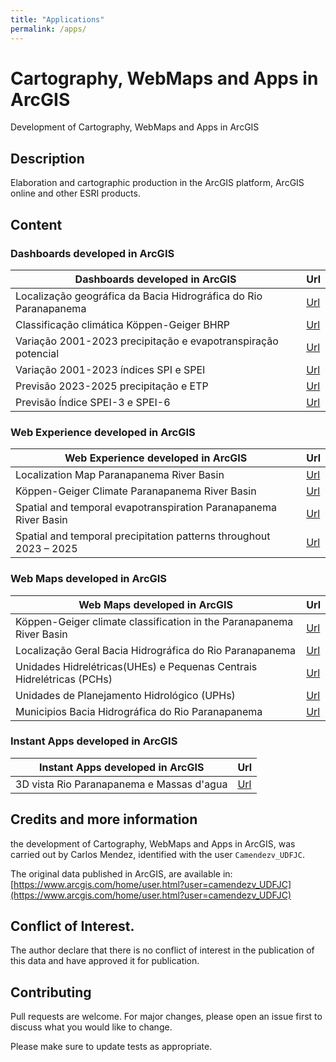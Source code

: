 ```yaml
---
title: "Applications"
permalink: /apps/
---
```




# Cartography, WebMaps and Apps in ArcGIS
Development of Cartography, WebMaps and Apps in ArcGIS

## Description

Elaboration and cartographic production in the ArcGIS platform, ArcGIS online and other ESRI products.

## Content

### Dashboards developed in ArcGIS

| Dashboards developed in ArcGIS                                   | Url                            |
|------------------------------------------------------------------|--------------------------------|
| Localização geográfica da Bacia Hidrográfica do Rio Paranapanema | [Url](https://arcg.is/0bvvn1)  |
| Classificação climática Köppen-Geiger BHRP                       | [Url](https://arcg.is/mzGbz0)  |
| Variação 2001-2023 precipitação e evapotranspiração potencial    | [Url](https://arcg.is/185W143) |
| Variação 2001-2023 índices SPI e SPEI                            | [Url](https://arcg.is/zH9n50)  |
| Previsão 2023-2025 precipitação e ETP                            | [Url](https://arcg.is/1mLHbr)  |
| Previsão Índice SPEI-3 e SPEI-6                                  | [Url](https://arcg.is/XLmSa)   |

### Web Experience developed in ArcGIS

| Web Experience developed in ArcGIS                                 | Url                            |
|--------------------------------------------------------------------|--------------------------------|
| Localization Map Paranapanema River Basin                          | [Url](https://arcg.is/1KbnX0)  |
| Köppen-Geiger Climate Paranapanema River Basin                     | [Url](https://arcg.is/yaTj)    |
| Spatial and temporal evapotranspiration Paranapanema River Basin   | [Url](https://arcg.is/0WHrzP)  |
| Spatial and temporal precipitation patterns throughout 2023 – 2025 | [Url](https://arcg.is/09uWHf0) |

### Web Maps developed in ArcGIS  

| Web Maps developed in ArcGIS                                          | Url                            |
|-----------------------------------------------------------------------|--------------------------------|
| Köppen-Geiger climate classification in the Paranapanema River Basin  | [Url](https://arcg.is/09n9Ce)  |
| Localização Geral Bacia Hidrográfica do Rio Paranapanema              | [Url](https://arcg.is/LLb1X)   |
| Unidades Hidrelétricas(UHEs) e Pequenas Centrais Hidrelétricas (PCHs) | [Url](https://arcg.is/1WGC4L1) |
| Unidades de Planejamento Hidrológico (UPHs)                           | [Url](https://arcg.is/0K8zT80) |
| Municipios Bacia Hidrográfica do Rio Paranapanema                     | [Url](https://arcg.is/1ejrz51) |


### Instant Apps developed in ArcGIS

| Instant Apps developed in ArcGIS          | Url                            |
|-------------------------------------------|--------------------------------|
| 3D vista Rio Paranapanema e Massas d'agua | [Url](https://arcg.is/1SPHm10) |

## Credits and more information

the development of Cartography, WebMaps and Apps in ArcGIS, was carried out by Carlos Mendez, identified with the user `Camendezv_UDFJC`.

The original data published in ArcGIS, are available in: [https://www.arcgis.com/home/user.html?user=camendezv_UDFJC](https://www.arcgis.com/home/user.html?user=camendezv_UDFJC)

## Conflict of Interest.

The author declare that there is no conflict of interest in the publication of this data and have approved it for publication.

## Contributing

Pull requests are welcome. For major changes, please open an issue first
to discuss what you would like to change.

Please make sure to update tests as appropriate. 
